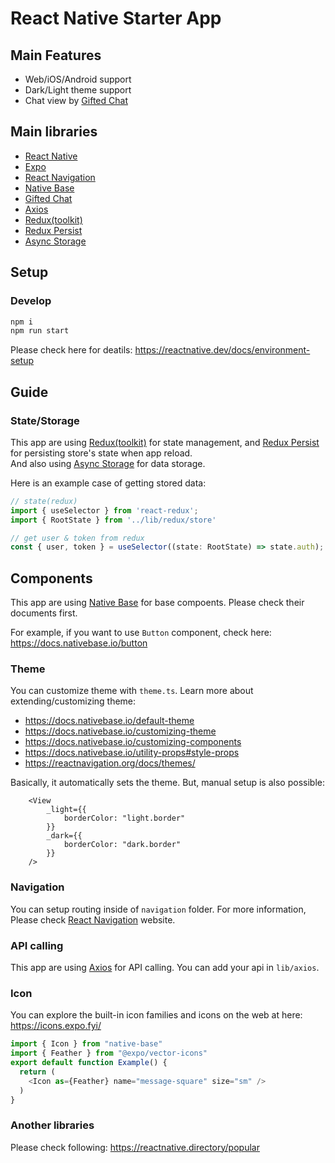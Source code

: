 # React Native Starter App

## Main Features

 - Web/iOS/Android support
 - Dark/Light theme support
 - Chat view by [Gifted Chat](https://github.com/FaridSafi/react-native-gifted-chat)

## Main libraries

 - [React Native](https://reactnative.dev/)
 - [Expo](https://expo.dev/)
 - [React Navigation](https://reactnavigation.org/)
 - [Native Base](https://nativebase.io/)
 - [Gifted Chat](https://github.com/FaridSafi/react-native-gifted-chat)
 - [Axios](https://axios-http.com/)
 - [Redux(toolkit)](https://redux-toolkit.js.org/)
 - [Redux Persist](https://github.com/rt2zz/redux-persist)
 - [Async Storage](https://react-native-async-storage.github.io/async-storage/)


## Setup

### Develop

```bash
npm i
npm run start
```

Please check here for deatils:
https://reactnative.dev/docs/environment-setup

## Guide

### State/Storage

This app are using [Redux(toolkit)](https://redux-toolkit.js.org/) for state management, and [Redux Persist](https://github.com/rt2zz/redux-persist) for persisting store's state when app reload.  
And also using [Async Storage](https://react-native-async-storage.github.io/async-storage/) for data storage.


Here is an example case of getting stored data:
```ts
// state(redux)
import { useSelector } from 'react-redux';
import { RootState } from '../lib/redux/store'

// get user & token from redux
const { user, token } = useSelector((state: RootState) => state.auth);
```

## Components

This app are using [Native Base](https://docs.nativebase.io) for base compoents.
Please check their documents first.

For example, if you want to use `Button` component, check here:
https://docs.nativebase.io/button


### Theme

You can customize theme with `theme.ts`.
Learn more about extending/customizing theme:
 - https://docs.nativebase.io/default-theme
 - https://docs.nativebase.io/customizing-theme
 - https://docs.nativebase.io/customizing-components
 - https://docs.nativebase.io/utility-props#style-props
 - https://reactnavigation.org/docs/themes/

Basically, it automatically sets the theme.
But, manual setup is also possible:

```tsx
    <View
        _light={{
            borderColor: "light.border"
        }}
        _dark={{
            borderColor: "dark.border"
        }}
    />
```


### Navigation

You can setup routing inside of `navigation` folder.
For more information, Please check [React Navigation](https://reactnavigation.org/) website.


### API calling

This app are using [Axios](https://axios-http.com/) for API calling.
You can add your api in `lib/axios`.


### Icon

You can explore the built-in icon families and icons on the web at here:
https://icons.expo.fyi/

```ts
import { Icon } from "native-base"
import { Feather } from "@expo/vector-icons"
export default function Example() {
  return (
    <Icon as={Feather} name="message-square" size="sm" />
  )
}
```

### Another libraries

Please check following:
https://reactnative.directory/popular



